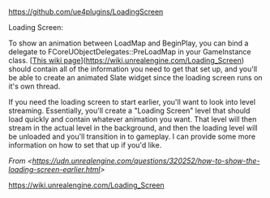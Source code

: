 <https://github.com/ue4plugins/LoadingScreen>

Loading Screen:

To show an animation between LoadMap and BeginPlay, you can bind a delegate to FCoreUObjectDelegates::PreLoadMap in your GameInstance class. [[This wiki page]](https://wiki.unrealengine.com/Loading_Screen) should contain all of the information you need to get that set up, and you'll be able to create an animated Slate widget since the loading screen runs on it's own thread.

If you need the loading screen to start earlier, you'll want to look into level streaming. Essentially, you'll create a "Loading Screen" level that should load quickly and contain whatever animation you want. That level will then stream in the actual level in the background, and then the loading level will be unloaded and you'll transition in to gameplay. I can provide some more information on how to set that up if you'd like.

_From &lt;<https://udn.unrealengine.com/questions/320252/how-to-show-the-loading-screen-earlier.html>&gt;_

<https://wiki.unrealengine.com/Loading_Screen>

[this wiki page]: https://wiki.unrealengine.com/Loading_Screen

